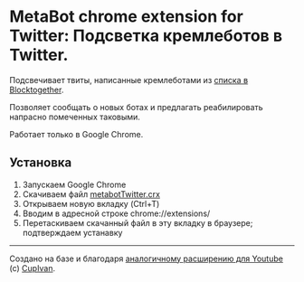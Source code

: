 # MetaBot chrome extension for Twitter: Подсветка кремлеботов в Twitter.

Подсвечивает твиты, написанные кремлеботами из [списка в Blocktogether](https://blocktogether.org/show-blocks/SiJai3FyVmodO0XxkL2r-pezIK_oahHRwqv9I6U3).

Позволяет сообщать о новых ботах и предлагать реабилировать напрасно помеченных таковыми.

Работает только в Google Chrome.


## Установка

1. Запускаем Google Chrome
2. Скачиваем файл [metabotTwitter.crx](https://raw.githubusercontent.com/antibot4navalny/metabot/master/metabotTwitter.crx)
3. Открываем новую вкладку (Ctrl+T)
4. Вводим в адресной строке chrome://extensions/
5. Перетаскиваем скачанный файл в эту вкладку в браузере; подтверждаем устанавку

----
Создано на базе и благодаря [аналогичному расширению для Youtube](https://github.com/CupIvan/metabot) (c) [CupIvan](https://github.com/CupIvan).
